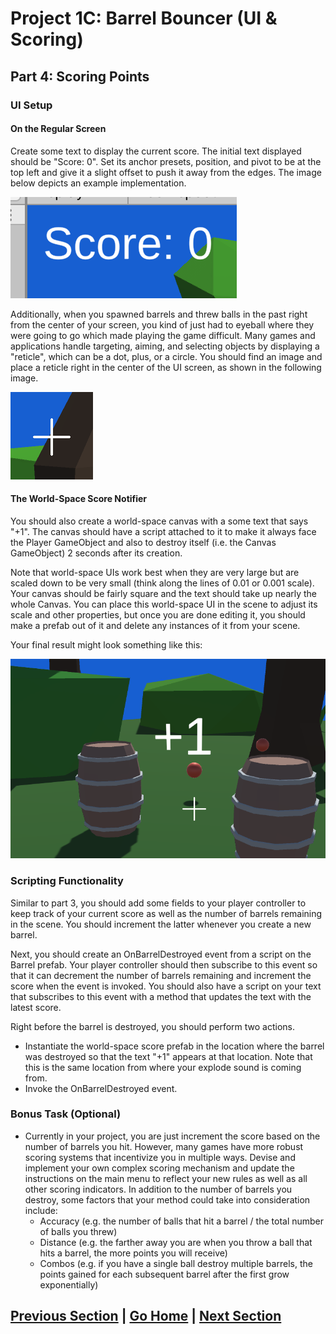 # Project 1C: Barrel Bouncer (UI & Scoring)

## Part 4: Scoring Points

### UI Setup

#### On the Regular Screen

Create some text to display the current score. The initial text displayed should be "Score: 0". Set its anchor presets, position, and pivot to be at the top left and give it a slight offset to push it away from the edges. The image below depicts an example implementation.

![Image showing current score UI](images/score.png)

Additionally, when you spawned barrels and threw balls in the past right from the center of your screen, you kind of just had to eyeball where they were going to go which made playing the game difficult. Many games and applications handle targeting, aiming, and selecting objects by displaying a "reticle", which can be a dot, plus, or a circle. You should find an image and place a reticle right in the center of the UI screen, as shown in the following image.

![Image showing reticle](images/reticle.png)

#### The World-Space Score Notifier

You should also create a world-space canvas with a some text that says "+1". The canvas should have a script attached to it to make it always face the Player GameObject and also to destroy itself (i.e. the Canvas GameObject) 2 seconds after its creation.

Note that world-space UIs work best when they are very large but are scaled down to be very small (think along the lines of 0.01 or 0.001 scale). Your canvas should be fairly square and the text should take up nearly the whole Canvas. You can place this world-space UI in the scene to adjust its scale and other properties, but once you are done editing it, you should make a prefab out of it and delete any instances of it from your scene.

Your final result might look something like this:

![Image showing World Space Score Notifier](images/world-score.png)

### Scripting Functionality

Similar to part 3, you should add some fields to your player controller to keep track of your current score as well as the number of barrels remaining in the scene. You should increment the latter whenever you create a new barrel.

Next, you should create an OnBarrelDestroyed event from a script on the Barrel prefab. Your player controller should then subscribe to this event so that it can decrement the number of barrels remaining and increment the score when the event is invoked. You should also have a script on your text that subscribes to this event with a method that updates the text with the latest score.

Right before the barrel is destroyed, you should perform two actions.

- Instantiate the world-space score prefab in the location where the barrel was destroyed so that the text "+1" appears at that location. Note that this is the same location from where your explode sound is coming from.
- Invoke the OnBarrelDestroyed event.

### Bonus Task (Optional)

- Currently in your project, you are just increment the score based on the number of barrels you hit. However, many games have more robust scoring systems that incentivize you in multiple ways. Devise and implement your own complex scoring mechanism and update the instructions on the main menu to reflect your new rules as well as all other scoring indicators. In addition to the number of barrels you destroy, some factors that your method could take into consideration include:
  - Accuracy (e.g. the number of balls that hit a barrel / the total number of balls you threw)
  - Distance (e.g. the farther away you are when you throw a ball that hits a barrel, the more points you will receive)
  - Combos (e.g. if you have a single ball destroy multiple barrels, the points gained for each subsequent barrel after the first grow exponentially)

## [Previous Section](../lives) | [Go Home](..) | [Next Section](../pausing)
